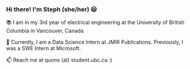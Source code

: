 ### Hi there! I'm Steph (she/her) 😃 

📚 I am in my 3rd year of electrical engineering at the University of British Columbia in Vancouver, Canada

🌱 Currently, I am a Data Science Intern at JMIR Publications. Previously, I was a SWE Intern at Microsoft. 

📫 Reach me at quons (at) student.ubc.ca :) 

<!--
**StephanieQuon/StephanieQuon** is a ✨ _special_ ✨ repository because its `README.md` (this file) appears on your GitHub profile.

Here are some ideas to get you started:

- 🔭 I’m currently working on ...
- 🌱 I’m currently learning ...
- 👯 I’m looking to collaborate on ...
- 🤔 I’m looking for help with ...
- 💬 Ask me about ...
- 📫 How to reach me: ...
- 😄 Pronouns: ...
- ⚡ Fun fact: ...
-->

